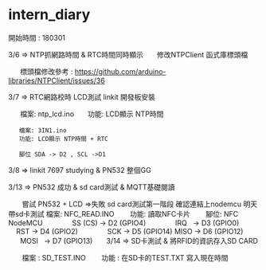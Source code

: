 # intern_diary

開始時間 : 180301

3/6 => NTP抓網路時間 & RTC時間同時顯示
       修改NTPClient 函式庫標頭檔

       標頭檔修改參考 : https://github.com/arduino-libraries/NTPClient/issues/36

3/7 => RTC網路校時 LCD測試 linkit 開發板安裝

       檔案: ntp_lcd.ino
       功能: LCD顯示 NTP時間
       
       檔案: 3IN1.ino
       功能: LCD顯示 NTP時間 + RTC
       
       腳位 SDA -> D2 , SCL ->D1

3/8 => linkit 7697 studying & PN532 整個GG 

3/13 => PN532 成功 & sd card測試 & MQTT基礎閱讀
               
        嘗試 PN532 + LCD =>失敗
        sd card測試第一階段 確認連結上nodemcu
        明天帶sd卡測試
        檔案: NFC_READ.INO
        功能: 讀取NFC卡片
        腳位:  NFC	 NodeMCU
               SS (CS) -> D2	(GPIO4) 
               IRQ     ->	D3	(GPIO0)
               RST	    -> D4	(GPIO2) 
               SCK     ->	D5	(GPIO14)
               MISO    -> D6	(GPIO12)
               MOSI    -> D7	(GPIO13)
       
3/14 => SD卡測試 & 將RFID的資訊存入SD CARD

        檔案 : SD_TEST.INO
        功能 : 在SD卡的TEST.TXT 寫入現在時間

